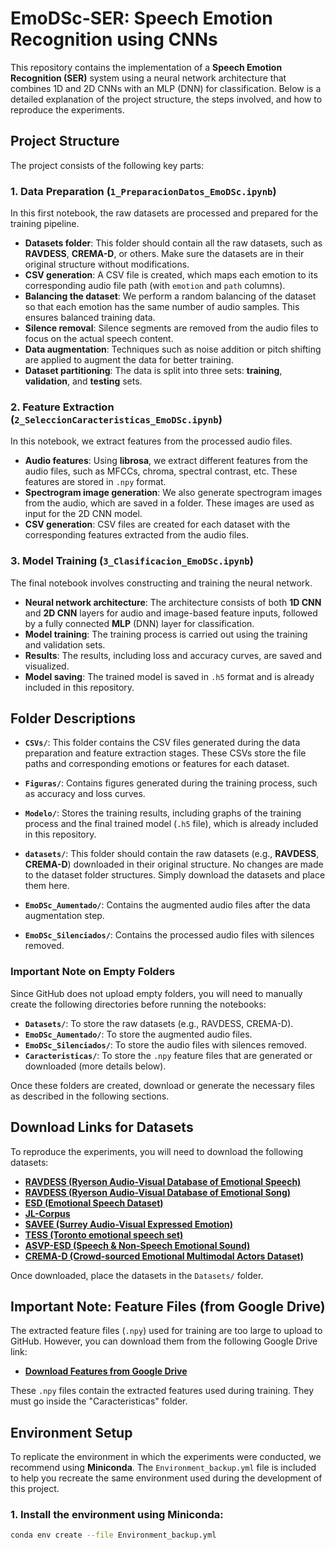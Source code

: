 # EmoDSc-SER: Speech Emotion Recognition using CNNs

This repository contains the implementation of a **Speech Emotion Recognition (SER)** system using a neural network architecture that combines 1D and 2D CNNs with an MLP (DNN) for classification. Below is a detailed explanation of the project structure, the steps involved, and how to reproduce the experiments.

## Project Structure

The project consists of the following key parts:

### 1. Data Preparation (`1_PreparacionDatos_EmoDSc.ipynb`)
In this first notebook, the raw datasets are processed and prepared for the training pipeline.

- **Datasets folder**: This folder should contain all the raw datasets, such as **RAVDESS**, **CREMA-D**, or others. Make sure the datasets are in their original structure without modifications.
- **CSV generation**: A CSV file is created, which maps each emotion to its corresponding audio file path (with `emotion` and `path` columns).
- **Balancing the dataset**: We perform a random balancing of the dataset so that each emotion has the same number of audio samples. This ensures balanced training data.
- **Silence removal**: Silence segments are removed from the audio files to focus on the actual speech content.
- **Data augmentation**: Techniques such as noise addition or pitch shifting are applied to augment the data for better training.
- **Dataset partitioning**: The data is split into three sets: **training**, **validation**, and **testing** sets.

### 2. Feature Extraction (`2_SeleccionCaracteristicas_EmoDSc.ipynb`)
In this notebook, we extract features from the processed audio files.

- **Audio features**: Using **librosa**, we extract different features from the audio files, such as MFCCs, chroma, spectral contrast, etc. These features are stored in `.npy` format.
- **Spectrogram image generation**: We also generate spectrogram images from the audio, which are saved in a folder. These images are used as input for the 2D CNN model.
- **CSV generation**: CSV files are created for each dataset with the corresponding features extracted from the audio files.

### 3. Model Training (`3_Clasificacion_EmoDSc.ipynb`)
The final notebook involves constructing and training the neural network.

- **Neural network architecture**: The architecture consists of both **1D CNN** and **2D CNN** layers for audio and image-based feature inputs, followed by a fully connected **MLP** (DNN) layer for classification.
- **Model training**: The training process is carried out using the training and validation sets.
- **Results**: The results, including loss and accuracy curves, are saved and visualized.
- **Model saving**: The trained model is saved in `.h5` format and is already included in this repository.

## Folder Descriptions

- **`CSVs/`**: This folder contains the CSV files generated during the data preparation and feature extraction stages. These CSVs store the file paths and corresponding emotions or features for each dataset.
  
- **`Figuras/`**: Contains figures generated during the training process, such as accuracy and loss curves.

- **`Modelo/`**: Stores the training results, including graphs of the training process and the final trained model (`.h5` file), which is already included in this repository.

- **`datasets/`**: This folder should contain the raw datasets (e.g., **RAVDESS**, **CREMA-D**) downloaded in their original structure. No changes are made to the dataset folder structures. Simply download the datasets and place them here.

- **`EmoDSc_Aumentado/`**: Contains the augmented audio files after the data augmentation step.

- **`EmoDSc_Silenciados/`**: Contains the processed audio files with silences removed.

### Important Note on Empty Folders
Since GitHub does not upload empty folders, you will need to manually create the following directories before running the notebooks:

- **`Datasets/`**: To store the raw datasets (e.g., RAVDESS, CREMA-D).
- **`EmoDSc_Aumentado/`**: To store the augmented audio files.
- **`EmoDSc_Silenciados/`**: To store the audio files with silences removed.
- **`Caracteristicas/`**: To store the `.npy` feature files that are generated or downloaded (more details below).

Once these folders are created, download or generate the necessary files as described in the following sections.

## Download Links for Datasets

To reproduce the experiments, you will need to download the following datasets:

- **[RAVDESS (Ryerson Audio-Visual Database of Emotional Speech)](https://www.kaggle.com/datasets/uwrfkaggler/ravdess-emotional-speech-audio)**
- **[RAVDESS (Ryerson Audio-Visual Database of Emotional Song)](https://www.kaggle.com/datasets/uwrfkaggler/ravdess-emotional-song-audio)**
- **[ESD (Emotional Speech Dataset)](https://github.com/HLTSingapore/Emotional-Speech-Data)**
- **[JL-Corpus](https://www.kaggle.com/datasets/tli725/jl-corpus)**
- **[SAVEE (Surrey Audio-Visual Expressed Emotion)](https://www.kaggle.com/datasets/ejlok1/surrey-audiovisual-expressed-emotion-savee)**
- **[TESS (Toronto emotional speech set)](https://www.kaggle.com/datasets/ejlok1/toronto-emotional-speech-set-tess)**
- **[ASVP-ESD (Speech & Non-Speech Emotional Sound)](https://www.kaggle.com/datasets/dejolilandry/asvpesdspeech-nonspeech-emotional-utterances)**
- **[CREMA-D (Crowd-sourced Emotional Multimodal Actors Dataset)](https://www.kaggle.com/datasets/ejlok1/cremad)**

Once downloaded, place the datasets in the `Datasets/` folder.

## Important Note: Feature Files (from Google Drive)
The extracted feature files (`.npy`) used for training are too large to upload to GitHub. However, you can download them from the following Google Drive link:

- **[Download Features from Google Drive](https://drive.google.com/drive/folders/1IgC-iU3W-tv1rpYqKNdxAl_v_nwKMQSC?usp=drive_link)**

These `.npy` files contain the extracted features used during training. They must go inside the "Caracteristicas" folder.

## Environment Setup

To replicate the environment in which the experiments were conducted, we recommend using **Miniconda**. The `Environment_backup.yml` file is included to help you recreate the same environment used during the development of this project.

### 1. Install the environment using Miniconda:
```bash
conda env create --file Environment_backup.yml
